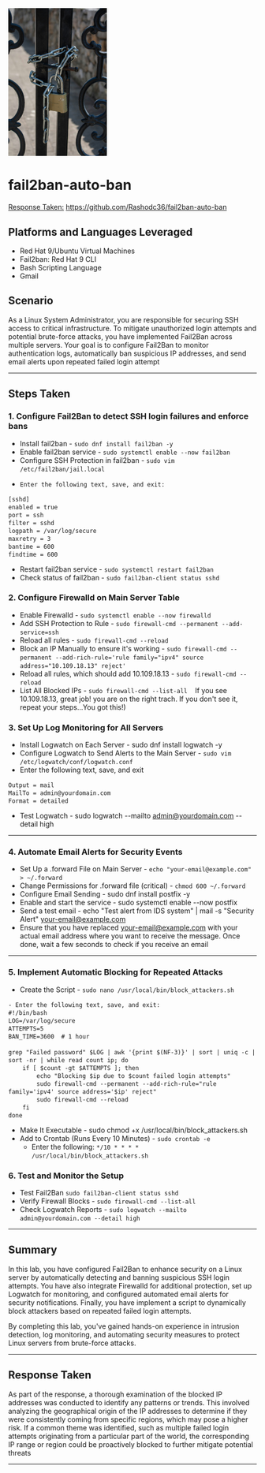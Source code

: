<img width="200" src="https://github.com/Rashodc36/fail2ban-auto-ban/blob/main/s-laiba-ali-C0_7D50wZQ0-unsplash.jpg?raw=true" alt="Padlock security image"/>

# fail2ban-auto-ban
[Response Taken:](https://github.com/Rashodc36/fail2ban-auto-ban)
https://github.com/Rashodc36/fail2ban-auto-ban
## Platforms and Languages Leveraged
- Red Hat 9/Ubuntu Virtual Machines
- Fail2ban: Red Hat 9 CLI
- Bash Scripting Language
- Gmail

##  Scenario

As a Linux System Administrator, you are responsible for securing SSH access to critical infrastructure. To mitigate unauthorized login attempts and potential brute-force attacks, you have implemented Fail2Ban across multiple servers. Your goal is to configure Fail2Ban to monitor authentication logs, automatically ban suspicious IP addresses, and send email alerts upon repeated failed login attempt

---

## Steps Taken

### 1. Configure Fail2Ban to detect SSH login failures and enforce bans
- Install fail2ban - ```sudo dnf install fail2ban -y```
- Enable fail2ban service - ```sudo systemctl enable --now fail2ban```
- Configure SSH Protection in fail2ban - ```sudo vim /etc/fail2ban/jail.local```
-     Enter the following text, save, and exit:
```
[sshd]
enabled = true
port = ssh
filter = sshd
logpath = /var/log/secure
maxretry = 3
bantime = 600
findtime = 600
```
- Restart fail2ban service - ```sudo systemctl restart fail2ban```
- Check status of fail2ban - ```sudo fail2ban-client status sshd```

### 2. Configure Firewalld on Main Server Table
- Enable Firewalld - ```sudo systemctl enable --now firewalld```
- Add SSH Protection to Rule - ```sudo firewall-cmd --permanent --add-service=ssh```
- Reload all rules - ```sudo firewall-cmd --reload```
- Block an IP Manually to ensure it's working - ```sudo firewall-cmd --permanent --add-rich-rule='rule family="ipv4" source address="10.109.18.13" reject'```
- Reload all rules, which should add 10.109.18.13 - ```sudo firewall-cmd --reload```
- List All Blocked IPs - ````sudo firewall-cmd --list-all````
  &nbsp;&nbsp;&nbsp;If you see 10.109.18.13, great job! you are on the right trach. If you don't see it, repeat your steps...You got this!)




### 3. Set Up Log Monitoring for All Servers
-  Install Logwatch on Each Server - sudo dnf install logwatch -y
-  Configure Logwatch to Send Alerts to the Main Server - ```sudo vim /etc/logwatch/conf/logwatch.conf```
-  Enter the following text, save, and exit
```
Output = mail
MailTo = admin@yourdomain.com
Format = detailed
```
- Test Logwatch - sudo logwatch --mailto admin@yourdomain.com --detail high

---

### 4. Automate Email Alerts for Security Events
- Set Up a .forward File on Main Server - ```echo "your-email@example.com" > ~/.forward```
- Change Permissions for .forward file (critical) - ```chmod 600 ~/.forward```
- Configure Email Sending - sudo dnf install postfix -y
- Enable and start the service - sudo systemctl enable --now postfix
- Send a test email - echo "Test alert from IDS system" | mail -s "Security Alert" your-email@example.com
- Ensure that you have replaced your-email@example.com with your actual email address where you want to receive the message. Once done, wait a few seconds to check if you receive an email
---

### 5. Implement Automatic Blocking for Repeated Attacks
-  Create the Script - ```sudo nano /usr/local/bin/block_attackers.sh```
```
- Enter the following text, save, and exit:
#!/bin/bash
LOG=/var/log/secure
ATTEMPTS=5
BAN_TIME=3600  # 1 hour

grep "Failed password" $LOG | awk '{print $(NF-3)}' | sort | uniq -c | sort -nr | while read count ip; do
    if [ $count -gt $ATTEMPTS ]; then
        echo "Blocking $ip due to $count failed login attempts"
        sudo firewall-cmd --permanent --add-rich-rule="rule family='ipv4' source address='$ip' reject"
        sudo firewall-cmd --reload
    fi
done
```
- Make It Executable - sudo chmod +x /usr/local/bin/block_attackers.sh
- Add to Crontab (Runs Every 10 Minutes) - ```sudo crontab -e```
  - Enter the following: ```*/10 * * * * /usr/local/bin/block_attackers.sh```

### 6. Test and Monitor the Setup
- Test Fail2Ban ```sudo fail2ban-client status sshd```
- Verify Firewall Blocks - ```sudo firewall-cmd --list-all```
- Check Logwatch Reports - ```sudo logwatch --mailto admin@yourdomain.com --detail high```


---


## Summary

In this lab, you have configured Fail2Ban to enhance security on a Linux server by automatically detecting and banning suspicious SSH login attempts. You have also integrate Firewalld for additional protection, set up Logwatch for monitoring, and configured automated email alerts for security notifications. Finally, you have implement a script to dynamically block attackers based on repeated failed login attempts.

By completing this lab, you've gained hands-on experience in intrusion detection, log monitoring, and automating security measures to protect Linux servers from brute-force attacks.

---

## Response Taken

As part of the response, a thorough examination of the blocked IP addresses was conducted to identify any patterns or trends. This involved analyzing the geographical origin of the IP addresses to determine if they were consistently coming from specific regions, which may pose a higher risk. If a common theme was identified, such as multiple failed login attempts originating from a particular part of the world, the corresponding IP range or region could be proactively blocked to further mitigate potential threats

---
